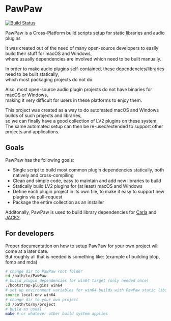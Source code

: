 # PawPaw

[![Build Status](https://travis-ci.org/DISTRHO/PawPaw.png)](https://travis-ci.org/DISTRHO/PawPaw)

PawPaw is a Cross-Platform build scripts setup for static libraries and audio plugins

It was created out of the need of many open-source developers to easily build their stuff for macOS and Windows,  
where usually dependencies are involved which need to be built manually.

In order to make audio plugins self-contained, these dependencies/libraries need to be built statically,  
which most packaging projects do not do.

Also, most open-source audio plugin projects do not have binaries for macOS or Windows,  
making it very difficult for users in these platforms to enjoy them.

This project was created as a way to do automated macOS and Windows builds of such projects and libraries,  
so we can finally have a good collection of LV2 plugins on these system.  
The same automated setup can then be re-used/extended to support other projects and applications.

## Goals

PawPaw has the following goals:

 - Single script to build most common plugin dependencies statically, both natively and cross-compiling
 - Clean and simple code, easy to maintain and add new libraries to build
 - Statically build LV2 plugins for (at least) macOS and Windows
 - Define each plugin project in its own file, to make it easy to support new plugins via pull-request
 - Package the entire collection as an installer

Additonally, PawPaw is used to build library dependencies for
[Carla](https://github.com/falkTX/Carla) and
[JACK2](https://github.com/jackaudio/jack2).

## For developers

Proper documentation on how to setup PawPaw for your own project will come at a later date.  
But roughly all that is needed is something like: (example of building blop, fomp and mda)

```bash
# change dir to PawPaw root folder
cd /path/to/PawPaw
# build plugin dependencies for win64 target (only needed once)
./bootstrap-plugins win64
# set up environment variables for win64 builds with PawPaw static libs
source local.env win64
# change dir to your own project
cd /path/to/my/project
# build as usual
make # or whatever other build system applies
```
